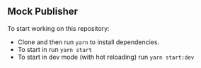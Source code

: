 ## Mock Publisher

To start working on this repository:
- Clone and then run ```yarn``` to install dependencies.
- To start in run ```yarn start```
- To start in dev mode (with hot reloading) run ```yarn start:dev```
